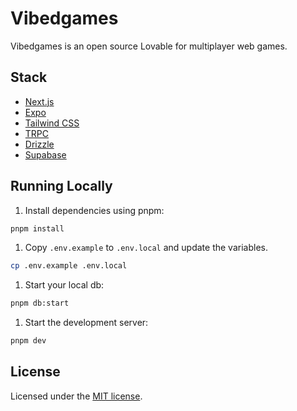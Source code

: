 # Vibedgames

Vibedgames is an open source Lovable for multiplayer web games.

## Stack

- [Next.js](https://nextjs.org)
- [Expo](https://expo.dev)
- [Tailwind CSS](https://tailwindcss.com)
- [TRPC](https://trpc.io)
- [Drizzle](https://orm.drizzle.team)
- [Supabase](https://supabase.com)

## Running Locally

1. Install dependencies using pnpm:

```sh
pnpm install
```

1. Copy `.env.example` to `.env.local` and update the variables.

```sh
cp .env.example .env.local
```

1. Start your local db:

```sh
pnpm db:start
```

1. Start the development server:

```sh
pnpm dev
```

## License

Licensed under the [MIT license](https://github.com/kyh/vibedgames/blob/main/LICENSE).
